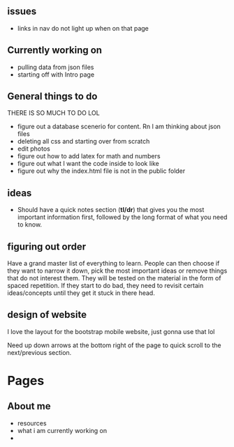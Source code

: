 ## issues

- links in nav do not light up when on that page

## Currently working on

- pulling data from json files
- starting off with Intro page

## General things to do

THERE IS SO MUCH TO DO LOL

- figure out a database scenerio for content. Rn I am thinking about json files
- deleting all css and starting over from scratch
- edit photos
- figure out how to add latex for math and numbers
- figure out what I want the code inside to look like
- figure out why the index.html file is not in the public folder

## ideas

- Should have a quick notes section (**tl/dr**) that gives you the most important information first, followed by the long format of what you need to know. 

## figuring out order

Have a grand master list of everything to learn. People can then choose if they want to narrow it down, pick the most important ideas or remove things that do not interest them. They will be tested on the material in the form of spaced repetition. If they start to do bad, they need to revisit certain ideas/concepts until they get it stuck in there head. 

## design of website

I love the layout for the bootstrap mobile website, just gonna use that lol

Need up down arrows at the bottom right of the page to quick scroll to the next/previous section. 

# Pages

## About me

- resources
- what i am currently working on
- 
